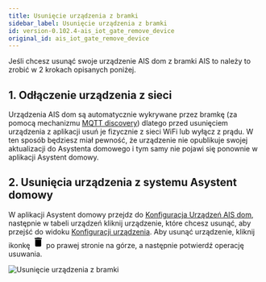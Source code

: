 ```yaml
---
title: Usunięcie urządzenia z bramki
sidebar_label: Usunięcie urządzenia z bramki
id: version-0.102.4-ais_iot_gate_remove_device
original_id: ais_iot_gate_remove_device
---
```



Jeśli chcesz usunąć swoje urządzenie AIS dom z bramki AIS to należy to zrobić w 2 krokach opisanych poniżej.

## 1. Odłączenie urządzenia z sieci

Urządzenia AIS dom są automatycznie wykrywane przez bramkę (za pomocą mechanizmu [MQTT discovery](https://www.home-assistant.io/docs/mqtt/discovery/)) dlatego przed usunięciem urządzenia z aplikacji usuń je fizycznie z sieci WiFi lub wyłącz z prądu. W ten sposób będziesz miał pewność, że urządzenie nie opublikuje swojej aktualizacji do Asystenta domowego i tym samy nie pojawi się ponownie w aplikacji Asystent domowy.


## 2. Usunięcia urządzenia z systemu Asystent domowy

W aplikacji Asystent domowy przejdz do [Konfiguracja Urządzeń AIS dom](/AIS-docs/docs/en/ais_iot_gate.html#dostęp-do-urządzeń-ais-dom-z-aplikacji), następnie w tabeli urządzeń kliknij urządzenie, które chcesz usunąć, aby przejść do widoku [Konfiguracji urządzenia](/AIS-docs/docs/en/ais_iot_gate.html#konfiguracja-urządzenia). Aby usunąć urządzenie, kliknij ikonkę <svg style="width:24px;height:24px" viewBox="0 0 24 24"> <path fill="#000000" d="M19,4H15.5L14.5,3H9.5L8.5,4H5V6H19M6,19A2,2 0 0,0 8,21H16A2,2 0 0,0 18,19V7H6V19Z" /> </svg>  po prawej stronie na górze, a następnie potwierdź operację usuwania.

![Usunięcie urządzenia z bramki](/AIS-docs/img/en/frontend/remove_ais_dom_device.png)

